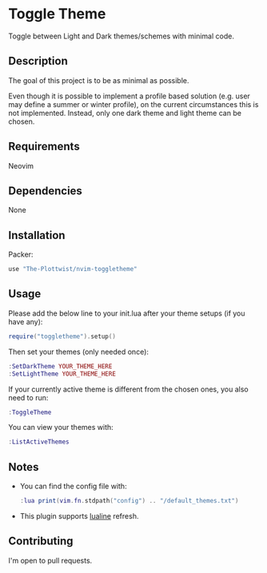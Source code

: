 # Toggle Theme
Toggle between Light and Dark themes/schemes with minimal code.


## Description
The goal of this project is to be as minimal as possible.

Even though it is possible to implement a profile based solution (e.g. user may define a summer or winter profile), on the current circumstances this is not implemented. Instead, only one dark theme and light theme can be chosen.

## Requirements
Neovim

## Dependencies
None

## Installation
Packer:
```lua
use "The-Plottwist/nvim-toggletheme"
```

## Usage
Please add the below line to your init.lua after your theme setups (if you have any):

```lua
require("toggletheme").setup()
```

Then set your themes (only needed once):

```lua
:SetDarkTheme YOUR_THEME_HERE
:SetLightTheme YOUR_THEME_HERE
```

If your currently active theme is different from the chosen ones, you also need to run:
```lua
:ToggleTheme
```

You can view your themes with:
```lua
:ListActiveThemes
```


## Notes
* You can find the config file with:
	```lua
	:lua print(vim.fn.stdpath("config") .. "/default_themes.txt")
	```

* This plugin supports [lualine](https://github.com/nvim-lualine/lualine.nvim) refresh.

## Contributing
I'm open to pull requests.
